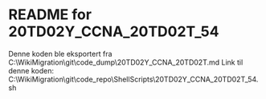 # README for 20TD02Y_CCNA_20TD02T_54
Denne koden ble eksportert fra C:\WikiMigration\git\code_dump\20TD02Y_CCNA_20TD02T.md
Link til denne koden: C:\WikiMigration\git\code_repo\ShellScripts\20TD02Y_CCNA_20TD02T_54.sh
